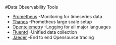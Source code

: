 #Data Observability Tools
- [Prometheus](https://prometheus.io/) -Monitoring for timeseries data
- [Thanos](https://thanos.io/) -Prometheus large scale setup
- [Opentelemetry](https://opentelemetry.io/) -Logging for all major languages
- [Fluentd](https://www.fluentd.org/) -Unified data collection
- [Jaeger](https://www.jaegertracing.io/) -End to end Opensource tracing





